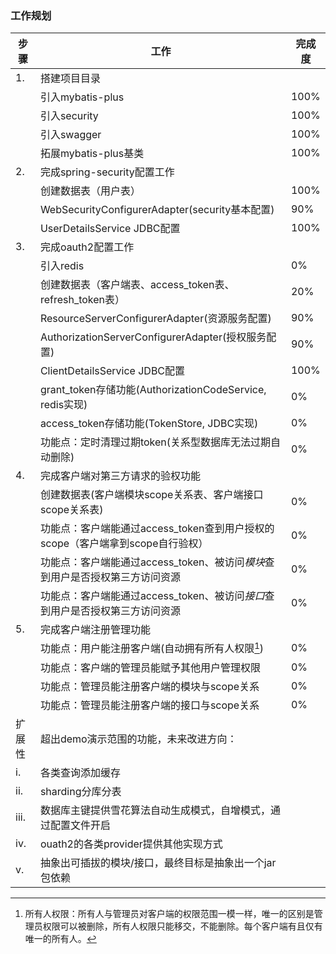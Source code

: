 ### 工作规划

|步骤|工作|完成度|
|---|---|---|
|1.|搭建项目目录||
|   |引入mybatis-plus|100%|
|   |引入security|100%|
|   |引入swagger|100%|
|   |拓展mybatis-plus基类|100%|
|2. |完成spring-security配置工作||
|   |创建数据表（用户表）|100%|
|   |WebSecurityConfigurerAdapter(security基本配置)|90%|
|   |UserDetailsService JDBC配置|100%|
|3. |完成oauth2配置工作||
|   |引入redis|0%|
|   |创建数据表（客户端表、access_token表、refresh_token表）|20%|
|   |ResourceServerConfigurerAdapter(资源服务配置)|90%|
|   |AuthorizationServerConfigurerAdapter(授权服务配置)|90%|
|   |ClientDetailsService JDBC配置|100%|
|   |grant_token存储功能(AuthorizationCodeService, redis实现)|0%|
|   |access_token存储功能(TokenStore, JDBC实现)|0%|
|   |功能点：定时清理过期token(关系型数据库无法过期自动删除)|0%|
|4. |完成客户端对第三方请求的验权功能||
|   |创建数据表(客户端模块scope关系表、客户端接口scope关系表)|0%|
|   |功能点：客户端能通过access_token查到用户授权的scope（客户端拿到scope自行验权）|0%|
|   |功能点：客户端能通过access_token、被访问*模块*查到用户是否授权第三方访问资源|0%|
|   |功能点：客户端能通过access_token、被访问*接口*查到用户是否授权第三方访问资源|0%|
|5. |完成客户端注册管理功能||
|   |功能点：用户能注册客户端(自动拥有所有人权限[^1])|0%|
|   |功能点：客户端的管理员能赋予其他用户管理权限|0%|
|   |功能点：管理员能注册客户端的模块与scope关系|0%|
|   |功能点：管理员能注册客户端的接口与scope关系|0%|
|扩展性|超出demo演示范围的功能，未来改进方向：||
|i. |各类查询添加缓存||
|ii.|sharding分库分表||
|iii.|数据库主键提供雪花算法自动生成模式，自增模式，通过配置文件开启||
|iv.|ouath2的各类provider提供其他实现方式||
|v.|抽象出可插拔的模块/接口，最终目标是抽象出一个jar包依赖||


[^1]: 所有人权限：所有人与管理员对客户端的权限范围一模一样，唯一的区别是管理员权限可以被删除，所有人权限只能移交，不能删除。每个客户端有且仅有唯一的所有人。